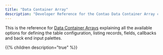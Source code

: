 ```yaml
---
title: "Data Container Array"
description: "Developer Reference for the Contao Data Container Array configuration."
---
```


This is the reference for [Data Container Arrays](../../documentation/dca/) explaining all the available options for defining the table configuration, listing records, fields, callbacks and back end input palettes.

{{% children description="true" %}}
